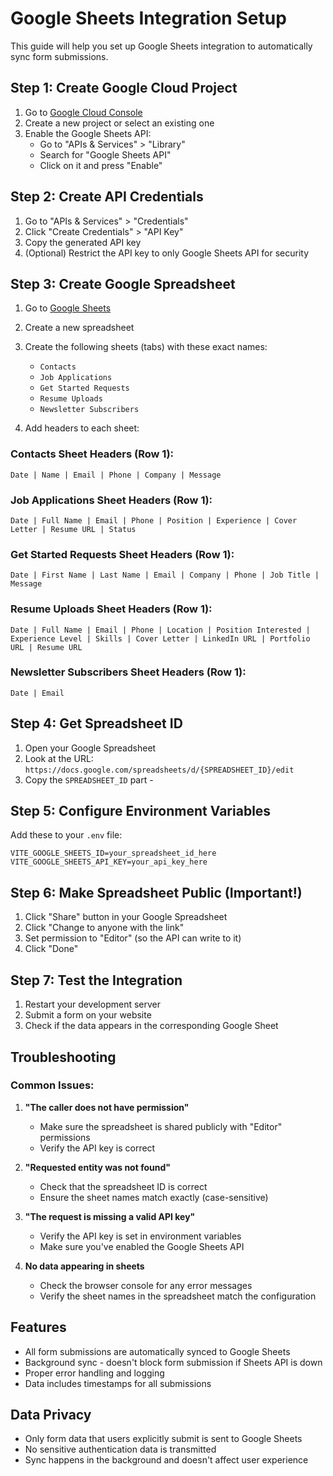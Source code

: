 # Google Sheets Integration Setup

This guide will help you set up Google Sheets integration to automatically sync form submissions.

## Step 1: Create Google Cloud Project

1. Go to [Google Cloud Console](https://console.cloud.google.com/)
2. Create a new project or select an existing one
3. Enable the Google Sheets API:
   - Go to "APIs & Services" > "Library"
   - Search for "Google Sheets API"
   - Click on it and press "Enable"

## Step 2: Create API Credentials

1. Go to "APIs & Services" > "Credentials"
2. Click "Create Credentials" > "API Key"
3. Copy the generated API key
4. (Optional) Restrict the API key to only Google Sheets API for security

## Step 3: Create Google Spreadsheet

1. Go to [Google Sheets](https://sheets.google.com)
2. Create a new spreadsheet
3. Create the following sheets (tabs) with these exact names:

   - `Contacts`
   - `Job Applications`
   - `Get Started Requests`
   - `Resume Uploads`
   - `Newsletter Subscribers`

4. Add headers to each sheet:

### Contacts Sheet Headers (Row 1):

```
Date | Name | Email | Phone | Company | Message
```

### Job Applications Sheet Headers (Row 1):

```
Date | Full Name | Email | Phone | Position | Experience | Cover Letter | Resume URL | Status
```

### Get Started Requests Sheet Headers (Row 1):

```
Date | First Name | Last Name | Email | Company | Phone | Job Title | Message
```

### Resume Uploads Sheet Headers (Row 1):

```
Date | Full Name | Email | Phone | Location | Position Interested | Experience Level | Skills | Cover Letter | LinkedIn URL | Portfolio URL | Resume URL
```

### Newsletter Subscribers Sheet Headers (Row 1):

```
Date | Email
```

## Step 4: Get Spreadsheet ID

1. Open your Google Spreadsheet
2. Look at the URL: `https://docs.google.com/spreadsheets/d/{SPREADSHEET_ID}/edit`
3. Copy the `SPREADSHEET_ID` part -

## Step 5: Configure Environment Variables

Add these to your `.env` file:

```env
VITE_GOOGLE_SHEETS_ID=your_spreadsheet_id_here
VITE_GOOGLE_SHEETS_API_KEY=your_api_key_here
```

## Step 6: Make Spreadsheet Public (Important!)

1. Click "Share" button in your Google Spreadsheet
2. Click "Change to anyone with the link"
3. Set permission to "Editor" (so the API can write to it)
4. Click "Done"

## Step 7: Test the Integration

1. Restart your development server
2. Submit a form on your website
3. Check if the data appears in the corresponding Google Sheet

## Troubleshooting

### Common Issues:

1. **"The caller does not have permission"**

   - Make sure the spreadsheet is shared publicly with "Editor" permissions
   - Verify the API key is correct

2. **"Requested entity was not found"**

   - Check that the spreadsheet ID is correct
   - Ensure the sheet names match exactly (case-sensitive)

3. **"The request is missing a valid API key"**

   - Verify the API key is set in environment variables
   - Make sure you've enabled the Google Sheets API

4. **No data appearing in sheets**
   - Check the browser console for any error messages
   - Verify the sheet names in the spreadsheet match the configuration

## Features

- All form submissions are automatically synced to Google Sheets
- Background sync - doesn't block form submission if Sheets API is down
- Proper error handling and logging
- Data includes timestamps for all submissions

## Data Privacy

- Only form data that users explicitly submit is sent to Google Sheets
- No sensitive authentication data is transmitted
- Sync happens in the background and doesn't affect user experience
